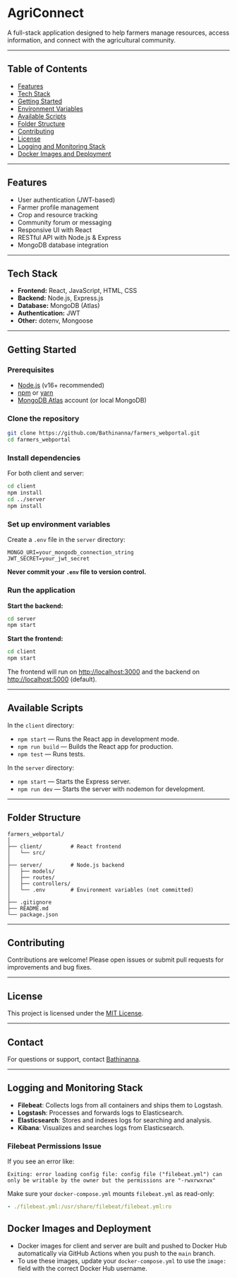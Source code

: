 # AgriConnect

A full-stack application designed to help farmers manage resources, access information, and connect with the agricultural community.

---

## Table of Contents

- [Features](#features)
- [Tech Stack](#tech-stack)
- [Getting Started](#getting-started)
- [Environment Variables](#environment-variables)
- [Available Scripts](#available-scripts)
- [Folder Structure](#folder-structure)
- [Contributing](#contributing)
- [License](#license)
- [Logging and Monitoring Stack](#logging-and-monitoring-stack)
- [Docker Images and Deployment](#docker-images-and-deployment)

---

## Features

- User authentication (JWT-based)
- Farmer profile management
- Crop and resource tracking
- Community forum or messaging
- Responsive UI with React
- RESTful API with Node.js & Express
- MongoDB database integration

---

## Tech Stack

- **Frontend:** React, JavaScript, HTML, CSS
- **Backend:** Node.js, Express.js
- **Database:** MongoDB (Atlas)
- **Authentication:** JWT
- **Other:** dotenv, Mongoose

---

## Getting Started

### Prerequisites

- [Node.js](https://nodejs.org/) (v16+ recommended)
- [npm](https://www.npmjs.com/) or [yarn](https://yarnpkg.com/)
- [MongoDB Atlas](https://www.mongodb.com/cloud/atlas) account (or local MongoDB)

### Clone the repository

```sh
git clone https://github.com/Bathinanna/farmers_webportal.git
cd farmers_webportal
```

### Install dependencies

For both client and server:

```sh
cd client
npm install
cd ../server
npm install
```

### Set up environment variables

Create a `.env` file in the `server` directory:

```env
MONGO_URI=your_mongodb_connection_string
JWT_SECRET=your_jwt_secret
```

**Never commit your `.env` file to version control.**

### Run the application

**Start the backend:**
```sh
cd server
npm start
```

**Start the frontend:**
```sh
cd client
npm start
```

The frontend will run on [http://localhost:3000](http://localhost:3000) and the backend on [http://localhost:5000](http://localhost:5000) (default).

---

## Available Scripts

In the `client` directory:

- `npm start` — Runs the React app in development mode.
- `npm run build` — Builds the React app for production.
- `npm test` — Runs tests.

In the `server` directory:

- `npm start` — Starts the Express server.
- `npm run dev` — Starts the server with nodemon for development.

---

## Folder Structure

```
farmers_webportal/
│
├── client/         # React frontend
│   └── src/
│
├── server/         # Node.js backend
│   ├── models/
│   ├── routes/
│   ├── controllers/
│   └── .env        # Environment variables (not committed)
│
├── .gitignore
├── README.md
└── package.json
```

---

## Contributing

Contributions are welcome! Please open issues or submit pull requests for improvements and bug fixes.

---

## License

This project is licensed under the [MIT License](LICENSE).

---

## Contact

For questions or support, contact [Bathinanna](https://github.com/Bathinanna).

---

## Logging and Monitoring Stack

- **Filebeat**: Collects logs from all containers and ships them to Logstash.
- **Logstash**: Processes and forwards logs to Elasticsearch.
- **Elasticsearch**: Stores and indexes logs for searching and analysis.
- **Kibana**: Visualizes and searches logs from Elasticsearch.

### Filebeat Permissions Issue
If you see an error like:
```
Exiting: error loading config file: config file ("filebeat.yml") can only be writable by the owner but the permissions are "-rwxrwxrwx"
```
Make sure your `docker-compose.yml` mounts `filebeat.yml` as read-only:
```yaml
- ./filebeat.yml:/usr/share/filebeat/filebeat.yml:ro
```

## Docker Images and Deployment

- Docker images for client and server are built and pushed to Docker Hub automatically via GitHub Actions when you push to the `main` branch.
- To use these images, update your `docker-compose.yml` to use the `image:` field with the correct Docker Hub username.
